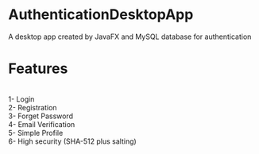 # AuthenticationDesktopApp 
A desktop app created by JavaFX and MySQL database for authentication 

# Features
<br>1- Login
<br>2- Registration
<br>3- Forget Password
<br>4- Email Verification
<br>5- Simple Profile
<br>6- High security (SHA-512 plus salting)
